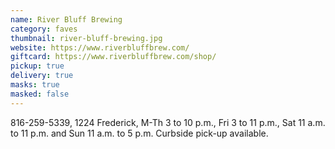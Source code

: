 ```yaml
---
name: River Bluff Brewing
category: faves
thumbnail: river-bluff-brewing.jpg
website: https://www.riverbluffbrew.com/
giftcard: https://www.riverbluffbrew.com/shop/
pickup: true
delivery: true
masks: true
masked: false
---
```

816-259-5339, 1224 Frederick, M-Th 3 to 10 p.m., Fri 3 to 11 p.m., Sat 11 a.m. to 11 p.m. and Sun 11 a.m. to 5 p.m. Curbside pick-up available.